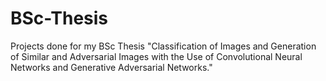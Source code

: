 # BSc-Thesis
Projects done for my BSc Thesis "Classification of Images and Generation of Similar and Adversarial Images with the Use of Convolutional Neural Networks and Generative Adversarial Networks."
